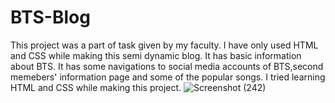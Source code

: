 # BTS-Blog
This project was a part of task given by my faculty.
I have only used HTML and CSS while making this semi dynamic blog.
It has basic information about BTS.
It has some navigations to social media accounts of BTS,second memebers' information page and some of the popular songs.
I tried learning HTML and CSS while making this project.
![Screenshot (242)](https://user-images.githubusercontent.com/83163366/213649439-5a55b46c-dfcc-4e22-b079-c902056f8cf3.png)
